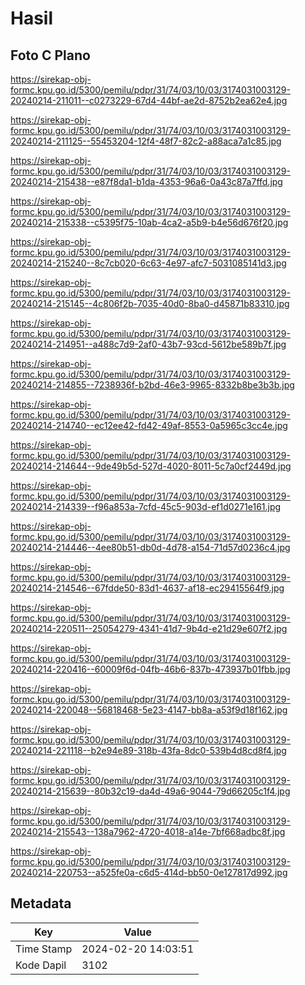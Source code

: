 # Hasil

## Foto C Plano

https://sirekap-obj-formc.kpu.go.id/5300/pemilu/pdpr/31/74/03/10/03/3174031003129-20240214-211011--c0273229-67d4-44bf-ae2d-8752b2ea62e4.jpg

https://sirekap-obj-formc.kpu.go.id/5300/pemilu/pdpr/31/74/03/10/03/3174031003129-20240214-211125--55453204-12f4-48f7-82c2-a88aca7a1c85.jpg

https://sirekap-obj-formc.kpu.go.id/5300/pemilu/pdpr/31/74/03/10/03/3174031003129-20240214-215438--e87f8da1-b1da-4353-96a6-0a43c87a7ffd.jpg

https://sirekap-obj-formc.kpu.go.id/5300/pemilu/pdpr/31/74/03/10/03/3174031003129-20240214-215338--c5395f75-10ab-4ca2-a5b9-b4e56d676f20.jpg

https://sirekap-obj-formc.kpu.go.id/5300/pemilu/pdpr/31/74/03/10/03/3174031003129-20240214-215240--8c7cb020-6c63-4e97-afc7-5031085141d3.jpg

https://sirekap-obj-formc.kpu.go.id/5300/pemilu/pdpr/31/74/03/10/03/3174031003129-20240214-215145--4c806f2b-7035-40d0-8ba0-d45871b83310.jpg

https://sirekap-obj-formc.kpu.go.id/5300/pemilu/pdpr/31/74/03/10/03/3174031003129-20240214-214951--a488c7d9-2af0-43b7-93cd-5612be589b7f.jpg

https://sirekap-obj-formc.kpu.go.id/5300/pemilu/pdpr/31/74/03/10/03/3174031003129-20240214-214855--7238936f-b2bd-46e3-9965-8332b8be3b3b.jpg

https://sirekap-obj-formc.kpu.go.id/5300/pemilu/pdpr/31/74/03/10/03/3174031003129-20240214-214740--ec12ee42-fd42-49af-8553-0a5965c3cc4e.jpg

https://sirekap-obj-formc.kpu.go.id/5300/pemilu/pdpr/31/74/03/10/03/3174031003129-20240214-214644--9de49b5d-527d-4020-8011-5c7a0cf2449d.jpg

https://sirekap-obj-formc.kpu.go.id/5300/pemilu/pdpr/31/74/03/10/03/3174031003129-20240214-214339--f96a853a-7cfd-45c5-903d-ef1d0271e161.jpg

https://sirekap-obj-formc.kpu.go.id/5300/pemilu/pdpr/31/74/03/10/03/3174031003129-20240214-214446--4ee80b51-db0d-4d78-a154-71d57d0236c4.jpg

https://sirekap-obj-formc.kpu.go.id/5300/pemilu/pdpr/31/74/03/10/03/3174031003129-20240214-214546--67fdde50-83d1-4637-af18-ec29415564f9.jpg

https://sirekap-obj-formc.kpu.go.id/5300/pemilu/pdpr/31/74/03/10/03/3174031003129-20240214-220511--25054279-4341-41d7-9b4d-e21d29e607f2.jpg

https://sirekap-obj-formc.kpu.go.id/5300/pemilu/pdpr/31/74/03/10/03/3174031003129-20240214-220416--60009f6d-04fb-46b6-837b-473937b01fbb.jpg

https://sirekap-obj-formc.kpu.go.id/5300/pemilu/pdpr/31/74/03/10/03/3174031003129-20240214-220048--56818468-5e23-4147-bb8a-a53f9d18f162.jpg

https://sirekap-obj-formc.kpu.go.id/5300/pemilu/pdpr/31/74/03/10/03/3174031003129-20240214-221118--b2e94e89-318b-43fa-8dc0-539b4d8cd8f4.jpg

https://sirekap-obj-formc.kpu.go.id/5300/pemilu/pdpr/31/74/03/10/03/3174031003129-20240214-215639--80b32c19-da4d-49a6-9044-79d66205c1f4.jpg

https://sirekap-obj-formc.kpu.go.id/5300/pemilu/pdpr/31/74/03/10/03/3174031003129-20240214-215543--138a7962-4720-4018-a14e-7bf668adbc8f.jpg

https://sirekap-obj-formc.kpu.go.id/5300/pemilu/pdpr/31/74/03/10/03/3174031003129-20240214-220753--a525fe0a-c6d5-414d-bb50-0e127817d992.jpg


## Metadata

| Key        | Value               |
| ---------- | ------------------- |
| Time Stamp | 2024-02-20 14:03:51 |
| Kode Dapil | 3102                |



